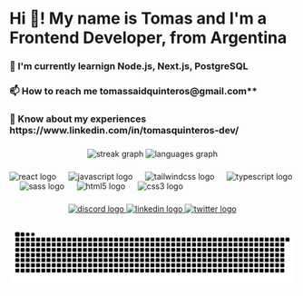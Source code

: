 <h1 align="left">Hi 👋! My name is Tomas and I'm a Frontend Developer, from Argentina</h1>

###

<h3 align="left">🌱 I'm currently learnign Node.js, Next.js, PostgreSQL</h3>

###

<h3 align="left">📫 How to reach me <b>tomassaidquinteros@gmail.com</b>**</h3>

###

<h3 align="left">📄 Know about my experiences https://www.linkedin.com/in/tomasquinteros-dev/</h3>

###

<div align="center">
  <img src="https://streak-stats.demolab.com?user=tomasquinteros&locale=en&mode=weekly&theme=ayu-mirage&hide_border=false&border_radius=5&date_format=M j[, Y]" height="180" alt="streak graph"  />
  <img src="https://github-readme-stats.vercel.app/api/top-langs?username=tomasquinteros&locale=en&hide_title=false&layout=compact&card_width=320&langs_count=5&theme=ayu-mirage&hide_border=false" height="180" alt="languages graph"  />
</div>

###

<div align="left">
  <img src="https://skillicons.dev/icons?i=react" height="60" alt="react logo"  />
  <img width="14" />
  <img src="https://skillicons.dev/icons?i=js" height="60" alt="javascript logo"  />
  <img width="14" />
  <img src="https://skillicons.dev/icons?i=tailwind" height="60" alt="tailwindcss logo"  />
  <img width="14" />
  <img src="https://skillicons.dev/icons?i=ts" height="60" alt="typescript logo"  />
  <img width="14" />
  <img src="https://skillicons.dev/icons?i=sass" height="60" alt="sass logo"  />
  <img width="14" />
  <img src="https://skillicons.dev/icons?i=html" height="60" alt="html5 logo"  />
  <img width="14" />
  <img src="https://skillicons.dev/icons?i=css" height="60" alt="css3 logo"  />
</div>

###

<div align="center">
  <a href="https://discord.com/users/231523597036945409" target="_blank">
    <img src="https://img.shields.io/static/v1?message=Discord&logo=discord&label=&color=7289DA&logoColor=white&labelColor=&style=for-the-badge" height="35" alt="discord logo"  />
  </a>
  <a href="https://www.linkedin.com/in/tomasquinteros-dev/" target="_blank">
    <img src="https://img.shields.io/static/v1?message=LinkedIn&logo=linkedin&label=&color=0077B5&logoColor=white&labelColor=&style=for-the-badge" height="35" alt="linkedin logo"  />
  </a>
  <a href="https://twitter.com/said_quinteros" target="_blank">
    <img src="https://img.shields.io/static/v1?message=Twitter&logo=twitter&label=&color=1DA1F2&logoColor=white&labelColor=&style=for-the-badge" height="35" alt="twitter logo"  />
  </a>
</div>

###

<picture>
  <source media="(prefers-color-scheme: dark)" srcset="https://raw.githubusercontent.com/tomasquinteros/tomasquinteros/output/github-contribution-grid-snake-dark.svg">
  <source media="(prefers-color-scheme: light)" srcset="https://raw.githubusercontent.com/tomasquinteros/tomasquinteros/output/github-contribution-grid-snake.svg">
  <img alt="github contribution grid snake animation" src="https://raw.githubusercontent.com/tomasquinteros/tomasquinteros/output/github-contribution-grid-snake.svg">
</picture>


###
